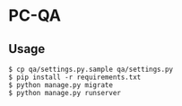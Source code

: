 PC-QA
=====

Usage
-----

```
$ cp qa/settings.py.sample qa/settings.py
$ pip install -r requirements.txt
$ python manage.py migrate
$ python manage.py runserver
```
